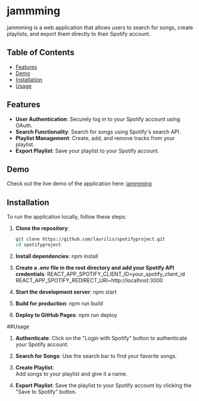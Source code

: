 # jammming

jammming is a web application that allows users to search for songs, create playlists, and export them directly to their Spotify account.

## Table of Contents

- [Features](#features)
- [Demo](#demo)
- [Installation](#installation)
- [Usage](#usage)

## Features

- **User Authentication**: Securely log in to your Spotify account using OAuth.
- **Search Functionality**: Search for songs using Spotify's search API.
- **Playlist Management**: Create, add, and remove tracks from your playlist.
- **Export Playlist**: Save your playlist to your Spotify account.

## Demo

Check out the live demo of the application here: [jammming](https://laurilis.github.io/spotifyproject)

## Installation

To run the application locally, follow these steps:

1. **Clone the repository**:
   ```sh
   git clone https://github.com/laurilis/spotifyproject.git
   cd spotifyproject

2. **Install dependencies**:
    npm install

3. **Create a .env file in the root directory and add your Spotify API credentials**:
    REACT_APP_SPOTIFY_CLIENT_ID=your_spotify_client_id
    REACT_APP_SPOTIFY_REDIRECT_URI=http://localhost:3000

4. **Start the development server**:
    npm start

5. **Build for production**:
    npm run build

6. **Deploy to GitHub Pages**:
    npm run deploy


##Usage

1. **Authenticate**: 
    Click on the "Login with Spotify" button to authenticate your Spotify account.

2. **Search for Songs**: 
    Use the search bar to find your favorite songs.

3. **Create Playlist**:    
    Add songs to your playlist and give it a name.

4. **Export Playlist**: 
    Save the playlist to your Spotify account by clicking the "Save to Spotify" button.

